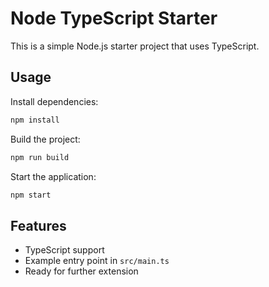 # Node TypeScript Starter

This is a simple Node.js starter project that uses TypeScript.

## Usage

Install dependencies:

```bash
npm install
```

Build the project:

```bash
npm run build
```

Start the application:

```bash
npm start
```

## Features

- TypeScript support
- Example entry point in `src/main.ts`
- Ready for further extension

